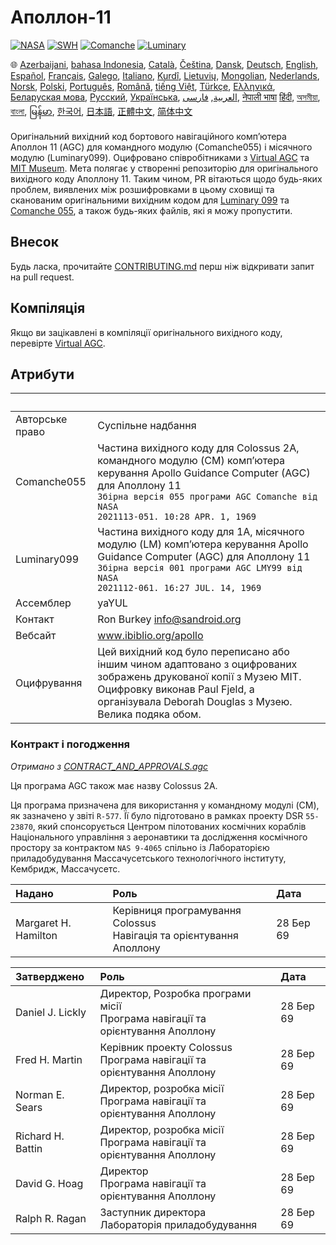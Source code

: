 # Аполлон-11

[![NASA][1]][2]
[![SWH]][SWH_URL]
[![Comanche]][ComancheMilestone]
[![Luminary]][LuminaryMilestone]

🌐
[Azerbaijani][AZ],
[bahasa Indonesia][ID],
[Català][CA],
[Čeština][CZ],
[Dansk][DA],
[Deutsch][DE],
[English][EN],
[Español][ES],
[Français][FR],
[Galego][GL],
[Italiano][IT],
[Kurdî][KU],
[Lietuvių][LT],
[Mongolian][MN],
[Nederlands][NL],
[Norsk][NO],
[Polski][PL],
[Português][PT_BR],
[Română][RO],
[tiếng Việt][VI],
[Türkçe][TR],
[Ελληνικά][GR],
[Беларуская мова][BE],
[Русский][RU],
[Українська][UK],
[العربية][AR],
[فارسی][FA],
[नेपाली भाषा][NE]
[हिंदी][HI_IN],
[অসমীয়া][AS_IN],
[বাংলা][BD_BN],
[မြန်မာ][MM],
[한국어][KO_KR],
[日本語][JA],
[正體中文][ZH_TW],
[简体中文][ZH_CN]

[AR]:README.ar.md
[AS_IN]:README.as_in.md
[AZ]:README.az.md
[BD_BN]:README.bd_bn.md
[BE]:README.be.md
[CA]:README.ca.md
[CZ]:README.cz.md
[DA]:README.da.md
[DE]:README.de.md
[EN]:../README.md
[ES]:README.es.md
[FA]:README.fa.md
[FR]:README.fr.md
[GL]:README.gl.md
[GR]:README.gr.md
[HI_IN]:README.hi_in.md
[ID]:README.id.md
[IT]:README.it.md
[JA]:README.ja.md
[KO_KR]:README.ko_kr.md
[KU]:README.ku.md
[LT]:README.lt.md
[MM]:README.mm.md
[MN]:README.mn.md
[NE]:README.ne.md
[NL]:README.nl.md
[NO]:README.no.md
[PL]:README.pl.md
[PT_BR]:README.pt_br.md
[RO]:README.ro.md
[RU]:README.ru.md
[TR]:README.tr.md
[UK]:README.uk.md
[VI]:README.vi.md
[ZH_CN]:README.zh_cn.md
[ZH_TW]:README.zh_tw.md

Оригінальний вихідний код бортового навігаційного комп’ютера Аполлон 11 (AGC) для командного модулю (Comanche055) і місячного модулю (Luminary099). Оцифровано співробітниками з [Virtual AGC][3] та [MIT Museum][4]. Мета полягає у створенні репозиторію для оригінального вихідного коду Аполлону 11. Таким чином, PR вітаються щодо будь-яких проблем, виявлених між розшифровками в цьому сховищі та сканованим оригінальними вихідним кодом для [Luminary 099][5] та [Comanche 055][6], а також будь-яких файлів, які я можу пропустити.

## Внесок

Будь ласка, прочитайте [CONTRIBUTING.md][7] перш ніж відкривати запит на pull request.

## Компіляція

Якщо ви зацікавлені в компіляції оригінального вихідного коду, перевірте [Virtual AGC][8].

## Атрибути

&nbsp;          | &nbsp;
:-------------- | :-----
Авторське право | Суспільне надбання
Comanche055     | Частина вихідного коду для Colossus 2A, командного модулю (CM) комп’ютера керування Apollo Guidance Computer (AGC) для Аполлону 11<br>`Збірна версія 055 програми AGC Comanche від NASA`<br>`2021113-051. 10:28 APR. 1, 1969`
Luminary099     | Частина вихідного коду для 1A, місячного модулю (LM) комп’ютера керування Apollo Guidance Computer (AGC) для Аполлону 11<br>`Збірна версія 001 програми AGC LMY99 від NASA`<br>`2021112-061. 16:27 JUL. 14, 1969`
Ассемблер       | yaYUL
Контакт         | Ron Burkey <info@sandroid.org>
Вебсайт         | www.ibiblio.org/apollo
Оцифрування     | Цей вихідний код було переписано або іншим чином адаптовано з оцифрованих зображень друкованої копії з Музею MIT. Оцифровку виконав Paul Fjeld, а організувала Deborah Douglas з Музею. Велика подяка обом.

### Контракт і погодження

*Отримано з [CONTRACT_AND_APPROVALS.agc]*

Ця програма AGC також має назву Colossus 2A.

Ця програма призначена для використання у командному модулі (CM), як зазначено у звіті `R-577`. Її було підготовано в рамках проекту DSR `55-23870`, який спонсорується Центром пілотованих космічних кораблів Національного управління з аеронавтики та дослідження космічного простору за контрактом `NAS 9-4065` спільно із Лабораторією приладобудування Массачусетського технологічного інституту, Кембридж, Массачусетс.

Надано               | Роль | Дата
:------------------- | :--- | :---
Margaret H. Hamilton | Керівниця програмування Colossus <br>Навігація та орієнтування Аполлону | 28 Бер 69

Затверджено       | Роль | Дата
:---------------- | :--- | :---
Daniel J. Lickly  | Директор, Розробка програми місії<br>Програма навігації та орієнтування Аполлону | 28 Бер 69
Fred H. Martin    | Керівник проекту Colossus <br>Програма навігації та орієнтування Аполлону | 28 Бер 69
Norman E. Sears   | Директор, розробка місії<br>Програма навігації та орієнтування Аполлону | 28 Бер 69
Richard H. Battin | Директор, розробка місії<br>Програма навігації та орієнтування Аполлону | 28 Бер 69
David G. Hoag     | Директор<br>Програма навігації та орієнтування Аполлону | 28 Бер 69
Ralph R. Ragan    | Заступник директора<br>Лабораторія приладобудування | 28 Бер 69

[CONTRACT_AND_APPROVALS.agc]:https://github.com/chrislgarry/Apollo-11/blob/master/Comanche055/CONTRACT_AND_APPROVALS.agc
[1]:https://flat.badgen.net/badge/NASA/Mission%20Overview/0B3D91
[2]:https://www.nasa.gov/mission_pages/apollo/missions/apollo11.html
[3]:http://www.ibiblio.org/apollo/
[4]:http://web.mit.edu/museum/
[5]:http://www.ibiblio.org/apollo/ScansForConversion/Luminary099/
[6]:http://www.ibiblio.org/apollo/ScansForConversion/Comanche055/
[7]:https://github.com/chrislgarry/Apollo-11/blob/master/CONTRIBUTING.md
[8]:https://github.com/rburkey2005/virtualagc
[SWH]:https://flat.badgen.net/badge/Software%20Heritage/Archive/0B3D91
[SWH_URL]:https://archive.softwareheritage.org/browse/origin/https://github.com/chrislgarry/Apollo-11/
[Comanche]:https://flat.badgen.net/github/milestones/chrislgarry/Apollo-11/1
[ComancheMilestone]:https://github.com/chrislgarry/Apollo-11/milestone/1
[Luminary]:https://flat.badgen.net/github/milestones/chrislgarry/Apollo-11/2
[LuminaryMilestone]:https://github.com/chrislgarry/Apollo-11/milestone/2
